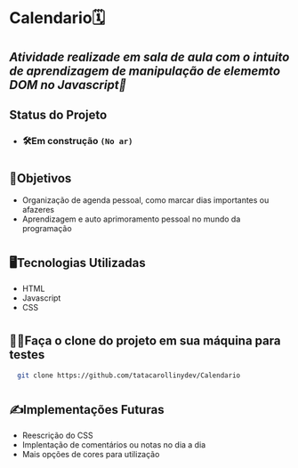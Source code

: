 # Calendario🗓️

## ***Atividade realizade em sala de aula com o intuito de aprendizagem de manipulação de elememto DOM no Javascript📑***
## **Status do Projeto**
- ### 🛠️Em construção ``` (No ar) ```
#
## **📄Objetivos**
- Organização de agenda pessoal, como marcar dias importantes ou afazeres
- Aprendizagem e auto aprimoramento pessoal no mundo da programação
#
## **🖥️Tecnologias Utilizadas**
- HTML
- Javascript
- CSS
# 
## **👨‍💻Faça o clone do projeto em sua máquina para testes**
``` bash
  git clone https://github.com/tatacarollinydev/Calendario
```
#
## **✍️Implementações Futuras**
- Reescrição do CSS
- Implentação de comentários ou notas no dia a dia
- Mais opções de cores para utilização

  

